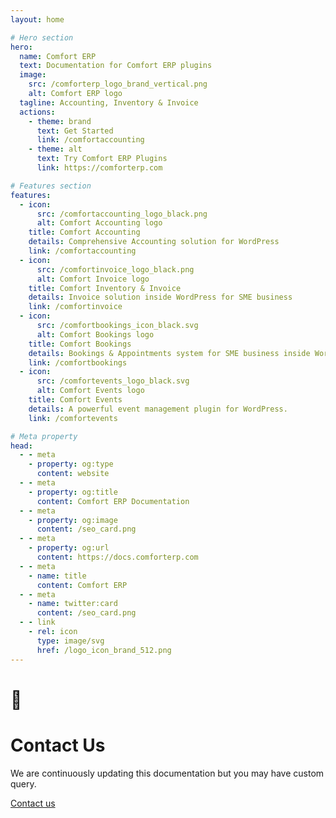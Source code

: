 ```yaml
---
layout: home

# Hero section
hero:
  name: Comfort ERP
  text: Documentation for Comfort ERP plugins
  image:
    src: /comforterp_logo_brand_vertical.png
    alt: Comfort ERP logo
  tagline: Accounting, Inventory & Invoice
  actions:
    - theme: brand
      text: Get Started
      link: /comfortaccounting
    - theme: alt
      text: Try Comfort ERP Plugins
      link: https://comforterp.com

# Features section
features:
  - icon:
      src: /comfortaccounting_logo_black.png
      alt: Comfort Accounting logo
    title: Comfort Accounting
    details: Comprehensive Accounting solution for WordPress
    link: /comfortaccounting
  - icon:
      src: /comfortinvoice_logo_black.png
      alt: Comfort Invoice logo
    title: Comfort Inventory & Invoice
    details: Invoice solution inside WordPress for SME business
    link: /comfortinvoice
  - icon:
      src: /comfortbookings_icon_black.svg
      alt: Comfort Bookings logo
    title: Comfort Bookings
    details: Bookings & Appointments system for SME business inside WordPress
    link: /comfortbookings
  - icon:
      src: /comfortevents_logo_black.svg
      alt: Comfort Events logo
    title: Comfort Events
    details: A powerful event management plugin for WordPress.
    link: /comfortevents

# Meta property
head:
  - - meta
    - property: og:type
      content: website
  - - meta
    - property: og:title
      content: Comfort ERP Documentation
  - - meta
    - property: og:image
      content: /seo_card.png
  - - meta
    - property: og:url
      content: https://docs.comforterp.com
  - - meta
    - name: title
      content: Comfort ERP
  - - meta
    - name: twitter:card
      content: /seo_card.png
  - - link
    - rel: icon
      type: image/svg
      href: /logo_icon_brand_512.png
---
```


<!-- Custom home layout -->
<div class="custom-layout custom-layout-1">
  <h1>🏀</h1>
  <h1>Contact Us</h1>
  <p>We are continuously updating this documentation but you may have custom query.</p>
  <a href="https://comforterp.com/contact-us" target="_blank" class="btn">Contact us</a>
</div>
